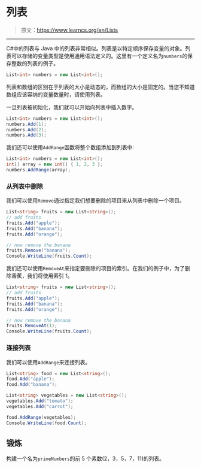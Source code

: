 # 列表

> 原文：<https://www.learncs.org/en/Lists>

* * *

C#中的列表与 Java 中的列表非常相似。列表是以特定顺序保存变量的对象。列表可以存储的变量类型是使用通用语法定义的。这里有一个定义名为`numbers`的保存整数的列表的例子。

```cs
List<int> numbers = new List<int>(); 
```

列表和数组的区别在于列表的大小是动态的，而数组的大小是固定的。当您不知道数组应该容纳的变量数量时，请使用列表。

一旦列表被初始化，我们就可以开始向列表中插入数字。

```cs
List<int> numbers = new List<int>();
numbers.Add(1);
numbers.Add(2);
numbers.Add(3); 
```

我们还可以使用`AddRange`函数将整个数组添加到列表中:

```cs
List<int> numbers = new List<int>();
int[] array = new int[] { 1, 2, 3 };
numbers.AddRange(array); 
```

### 从列表中删除

我们可以使用`Remove`通过指定我们想要删除的项目来从列表中删除一个项目。

```cs
List<string> fruits = new List<string>();
// add fruits
fruits.Add("apple");
fruits.Add("banana");
fruits.Add("orange");

// now remove the banana
fruits.Remove("banana");
Console.WriteLine(fruits.Count); 
```

我们还可以使用`RemoveAt`来指定要删除的项目的索引。在我们的例子中，为了删除香蕉，我们将使用索引 1。

```cs
List<string> fruits = new List<string>();
// add fruits
fruits.Add("apple");
fruits.Add("banana");
fruits.Add("orange");

// now remove the banana
fruits.RemoveAt(1);
Console.WriteLine(fruits.Count); 
```

### 连接列表

我们可以使用`AddRange`来连接列表。

```cs
List<string> food = new List<string>();
food.Add("apple");
food.Add("banana");

List<string> vegetables = new List<string>();
vegetables.Add("tomato");
vegetables.Add("carrot");

food.AddRange(vegetables);
Console.WriteLine(food.Count); 
```

## 锻炼

构建一个名为`primeNumbers`的前 5 个素数(2，3，5，7，11)的列表。